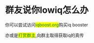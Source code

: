 # 群友说你lowiq怎么办

你可以尝试访问<mark style="color:green;">iqboost.org</mark>购买iq booster

亦或是<mark style="color:green;">打赏群主</mark>,向群主取得获取iq的真传
